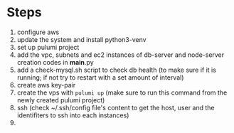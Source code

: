 # Steps
1. configure aws
2. update the system and install python3-venv
3. set up pulumi project
4. add the vpc, subnets and ec2 instances of db-server and node-server creation codes in __main__.py
5. add a check-mysql.sh script to check db health (to make sure if it is running; if not try to restart with a set amount of interval)
6. create aws key-pair
7. create the vps with `pulumi up` (make sure to run this command from the newly created pulumi project)
8. ssh (check ~/.ssh/config file's content to get the host, user and the identifiters to ssh into each instances)
9. 
